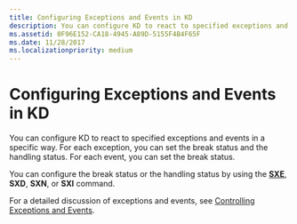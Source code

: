 ```yaml
---
title: Configuring Exceptions and Events in KD
description: You can configure KD to react to specified exceptions and events in a specific way. For each exception, you can set the break status and the handling status. 
ms.assetid: 0F96E152-CA18-4945-A89D-5155F4B4F65F
ms.date: 11/28/2017
ms.localizationpriority: medium
---
```


# Configuring Exceptions and Events in KD


You can configure KD to react to specified exceptions and events in a specific way. For each exception, you can set the break status and the handling status. For each event, you can set the break status.

You can configure the break status or the handling status by using the [**SXE**](sx--sxd--sxe--sxi--sxn--sxr--sx---set-exceptions-.md), **SXD**, **SXN**, or **SXI** command.

For a detailed discussion of exceptions and events, see [Controlling Exceptions and Events](controlling-exceptions-and-events.md).

 

 





